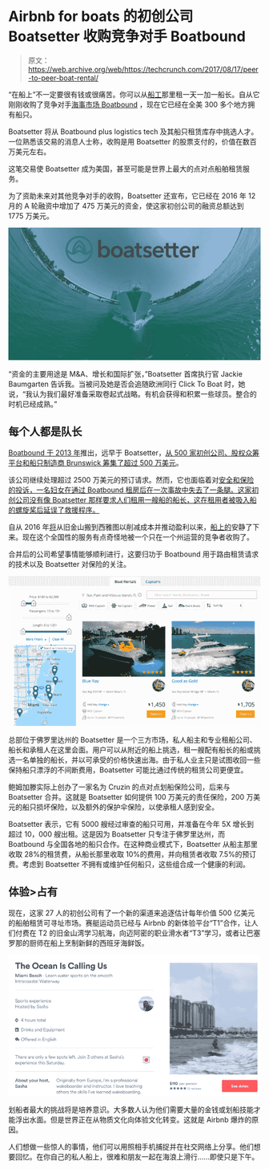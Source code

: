 # Airbnb for boats 的初创公司 Boatsetter 收购竞争对手 Boatbound 

> 原文：<https://web.archive.org/web/https://techcrunch.com/2017/08/17/peer-to-peer-boat-rental/>

“在船上”不一定要很有钱或很痛苦。你可以从[船工](https://web.archive.org/web/20230314181742/https://www.boatsetter.com/)那里租一天一加一船长。自从它刚刚收购了竞争对手[海事市场 Boatbound](https://web.archive.org/web/20230314181742/https://techcrunch.com/2013/06/13/boatbound-boat-rentals/) ，现在它已经在全美 300 多个地方拥有船只。

Boatsetter 将从 Boatbound plus logistics tech 及其船只租赁库存中挑选人才。一位熟悉该交易的消息人士称，收购是用 Boatsetter 的股票支付的，价值在数百万美元左右。

这笔交易使 Boatsetter 成为美国，甚至可能是世界上最大的点对点船舶租赁服务。

为了资助未来对其他竞争对手的收购，Boatsetter 还宣布，它已经在 2016 年 12 月的 A 轮融资中增加了 475 万美元的资金，使这家初创公司的融资总额达到 1775 万美元。

![](img/aadf2df617ce9e9af41a3c794d8b615f.png)

“资金的主要用途是 M&A、增长和国际扩张，”Boatsetter 首席执行官 Jackie Baumgarten 告诉我。当被问及她是否会追随欧洲同行 Click To Boat 时，她说，“我认为我们最好准备采取卷起式战略。有机会获得和积累一些球员。整合的时机已经成熟。”

## 每个人都是队长

[Boatbound 于 2013 年](https://web.archive.org/web/20230314181742/https://techcrunch.com/2013/02/20/boatbound-aibnb-for-boats/)推出，远早于 Boatsetter，[从 500 家初创公司、股权众筹平台和船只制造商 Brunswick 筹集了超过 500 万美元](https://web.archive.org/web/20230314181742/https://www.crunchbase.com/organization/boatbound)。

该公司继续处理超过 2500 万美元的预订请求。然而，它也面临着对[安全和保险的投诉，一名妇女在通过 Boatbound 租房后在一次事故中失去了一条腿。这家初创公司没有像 Boatsetter 那样要求人们租用一艘船的船长，这在租用者被吸入船的螺旋桨后延误了救援程序。](https://web.archive.org/web/20230314181742/https://www.buzzfeed.com/johanabhuiyan/a-woman-is-suing-boatbound-for-negligence-and-fraud-after-an?utm_term=.nrZw4YoPgm#.capl8NAQ45)

自从 2016 年[将](https://web.archive.org/web/20230314181742/https://www.geekwire.com/2016/heres-boatbound-airbnb-boats-relocated-hq-seattle/)从旧金山搬到西雅图以削减成本并推动盈利以来，[船上的](https://web.archive.org/web/20230314181742/https://boatbound.co/)安静了下来。现在这个全国性的服务有点奇怪地被一个只在一个州运营的竞争者收购了。

合并后的公司希望事情能够顺利进行，这要归功于 Boatbound 用于路由租赁请求的技术以及 Boatsetter 对保险的关注。

![](img/fd736cf40e818c86b90d8beca2dcfcc8.png)

总部位于佛罗里达州的 Boatsetter 是一个三方市场，私人船主和专业租船公司、船长和承租人在这里会面。用户可以从附近的船上挑选，租一艘配有船长的船或挑选一名单独的船长，并以可承受的价格快速出海。由于私人业主只是试图收回一些保持船只漂浮的不间断费用，Boatsetter 可能比通过传统的租赁公司更便宜。

鲍姆加滕实际上创办了一家名为 Cruzin 的点对点划船保险公司，后来与 Boatsetter 合并。这就是 Boatsetter 如何提供 100 万美元的责任保险，200 万美元的船只损坏保险，以及额外的保护伞保险，以使承租人感到安全。

Boatsetter 表示，它有 5000 艘经过审查的船只可用，并准备在今年 5X 增长到超过 10，000 艘出租。这是因为 Boatsetter 只专注于佛罗里达州，而 Boatbound 与全国各地的船只合作。在这种商业模式下，Boatsetter 从船主那里收取 28%的租赁费，从船长那里收取 10%的费用，并向租赁者收取 7.5%的预订费。考虑到 Boatsetter 不拥有或维护任何船只，这些组合成一个健康的利润。

## 体验>占有

现在，这家 27 人的初创公司有了一个新的渠道来追逐估计每年价值 500 亿美元的船舶租赁可寻址市场。赛艇运动员已经与 Airbnb 的新体验平台“T1”合作，让人们付费在 T2 的旧金山湾学习航海，向迈阿密的职业滑水者“T3”学习，或者让巴塞罗那的厨师在船上烹制新鲜的西班牙海鲜饭。

![](img/f25e90e0b7ea1e26c6cb54608366a053.png)

划船者最大的挑战将是培养意识。大多数人认为他们需要大量的金钱或划船技能才能浮出水面。但是世界正在从物质文化向体验文化转变。这就是 Airbnb 爆炸的原因。

人们想做一些惊人的事情，他们可以用照相手机捕捉并在社交网络上分享。他们想要回忆。在你自己的私人船上，很难和朋友一起在海浪上滑行……即使只是下午。